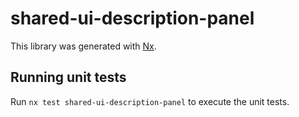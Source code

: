 # shared-ui-description-panel

This library was generated with [Nx](https://nx.dev).

## Running unit tests

Run `nx test shared-ui-description-panel` to execute the unit tests.
